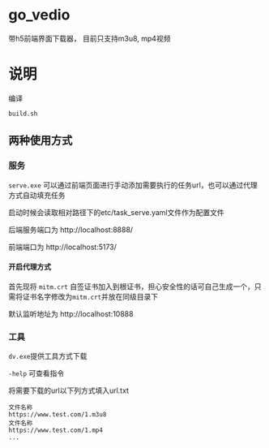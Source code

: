 # go_vedio
带h5前端界面下载器， 目前只支持m3u8, mp4视频

# 说明

编译

`build.sh`

## 两种使用方式

### 服务 

`serve.exe` 可以通过前端页面进行手动添加需要执行的任务url，也可以通过代理方式自动填充任务

启动时候会读取相对路径下的etc/task_serve.yaml文件作为配置文件

后端服务端口为 http://localhost:8888/

前端端口为 http://localhost:5173/


#### 开启代理方式
首先现将 `mitm.crt` 自签证书加入到根证书，担心安全性的话可自己生成一个，只需将证书名字修改为`mitm.crt`并放在同级目录下

默认监听地址为 http://localhost:10888



### 工具

`dv.exe`提供工具方式下载

`-help` 可查看指令

将需要下载的url以下列方式填入url.txt

```text
文件名称
https://www.test.com/1.m3u8
文件名称
https://www.test.com/1.mp4
...
```
